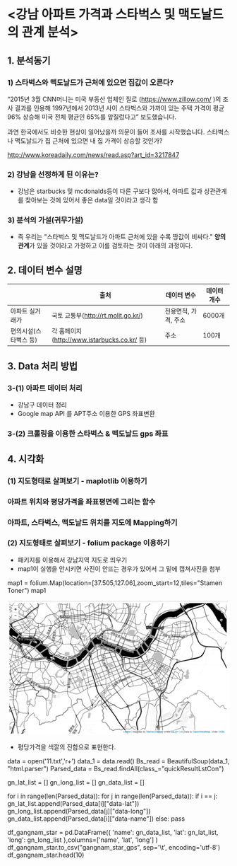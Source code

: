 
# <강남 아파트 가격과 스타벅스 및 맥도날드의 관계 분석> 

## 1. 분석동기 
### 1) 스타벅스와 맥도날드가 근처에 있으면 집값이 오른다? 

“2015년 3월 CNN머니는  미국 부동산 업체인 질로 (https://www.zillow.com/ )의 조사 결과를 인용해 1997년에서 2013년 사이 스타벅스와 가까이 있는 주택 가격이 평균 96% 상승해 미국 전체 평균인 65%를 앞질렀다고” 보도했습니다. 

 과연 한국에서도 비슷한 현상이 일어났을까 의문이 들어 조사를 시작했습니다.  스타벅스나 맥도날드가 집 근처에 있으면 내 집 가격이 상승할 것인가? 
 
http://www.koreadaily.com/news/read.asp?art_id=3217847


### 2) 강남을 선정하게 된 이유는?
- 강남은 starbucks 및 mcdonalds등이 다른 구보다 많아서,  아파트 값과 상관관계를 찾아보는 것에 있어서 좋은 data일 것이라고 생각 함 

### 3) 분석의 가설(귀무가설)
 -  즉 우리는 "스타벅스 및 맥도날드가 아파트 근처에 있을 수록 땅값이 비싸다."   **양의 관계**가 있을 것이라고 가정하고 이를 검토하는 것이 아래의 과정이다.

##  2. 데이터 변수 설명 

|  | 출처 |  데이터 변수  | 데이터 개수 |
|-----------------------|----------------------------------------------|----------------------|-------------|
| 아파트 실거래가 | 국토 교통부(http://rt.molit.go.kr/) | 전용면적, 가격, 주소 | 6000개 |
| 편의시설(스타벅스 등) | 각 홈페이지(http://www.istarbucks.co.kr/ 등) | 주소 | 100개 |


## 3. Data 처리 방법 

### 3-(1) 아파트 데이터 처리 
* 강남구 데이터 정리
* Google map API 를 APT주소 이용한 GPS 좌표변환

### 3-(2) 크롤링을 이용한 스타벅스 & 맥도날드 gps 좌표



## 4. 시각화 

### (1) 지도형태로 살펴보기 - maplotlib 이용하기

### 아파트 위치와 평당가격을 좌표평면에 그리는 함수
###  아파트, 스타벅스, 맥도날드 위치를 지도에 Mapping하기


### (2) 지도형태로 살펴보기 - folium package 이용하기


- 패키지를 이용해서 강남지역 지도로 띄우기
- map1이 실행을 안시키면 사진이 안뜨는 경우가 있어서 그 밑에 캡쳐사진을 첨부

map1 = folium.Map(location=[37.505,127.06],zoom_start=12,tiles="Stamen Toner")
map1

![gangnam](https://github.com/gogoj5896/1_teamproject/blob/master/gangnam_1.png?raw=true)<br />

- 평당가격을 색깔의 진함으로 표현한다.

data = open('11.txt','r+')
data_1 = data.read()
Bs_read = BeautifulSoup(data_1, "html.parser")
Parsed_data = Bs_read.findAll(class_="quickResultLstCon")

gn_lat_list = []
gn_long_list = []
gn_data_list = []

for i in range(len(Parsed_data)):
    for j in range(len(Parsed_data)):
        if i == j:
            gn_lat_list.append(Parsed_data[i]["data-lat"])
            gn_long_list.append(Parsed_data[j]["data-long"])
            gn_data_list.append(Parsed_data[i]["data-name"])
        else:
            pass

df_gangnam_star = pd.DataFrame({
        'name': gn_data_list,
        'lat': gn_lat_list,
        'long': gn_long_list
    },columns=['name', 'lat', 'long']
)
df_gangnam_star.to_csv("gangnam_star_gps", sep='\t', encoding='utf-8')
df_gangnam_star.head(10)

